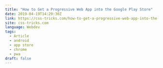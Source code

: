 ```yaml
---
title: "How to Get a Progressive Web App into the Google Play Store"
date: 2019-04-19T14:29:30Z
link: https://css-tricks.com/how-to-get-a-progressive-web-app-into-the-google-play-store/
site: css-tricks.com
language: Webdev
tags:
  - Article
  - android
  - app store
  - chrome
  - pwa
draft: false
---
```

